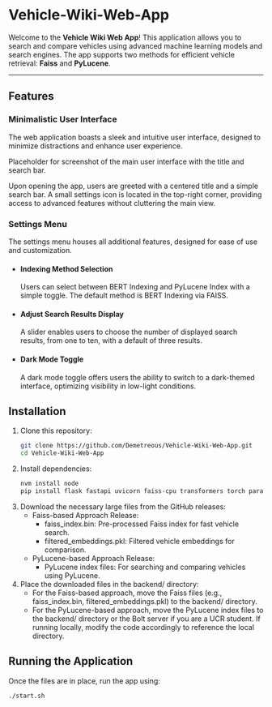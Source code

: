 # Vehicle-Wiki-Web-App

Welcome to the **Vehicle Wiki Web App**! This application allows you to search and compare vehicles using advanced machine learning models and search engines. The app supports two methods for efficient vehicle retrieval: **Faiss** and **PyLucene**.

---

## Features

### Minimalistic User Interface
The web application boasts a sleek and intuitive user interface, designed to minimize distractions and enhance user experience.


Placeholder for screenshot of the main user interface with the title and search bar.

Upon opening the app, users are greeted with a centered title and a simple search bar. A small settings icon is located in the top-right corner, providing access to advanced features without cluttering the main view.

### Settings Menu
The settings menu houses all additional features, designed for ease of use and customization.

- #### Indexing Method Selection
  Users can select between BERT Indexing and PyLucene Index with a simple toggle. The default method is BERT Indexing via FAISS.

- #### Adjust Search Results Display
  A slider enables users to choose the number of displayed search results, from one to ten, with a default of three results.

- #### Dark Mode Toggle
  A dark mode toggle offers users the ability to switch to a dark-themed interface, optimizing visibility in low-light conditions.


## Installation

1. Clone this repository:
   ```bash
   git clone https://github.com/Demetreous/Vehicle-Wiki-Web-App.git
   cd Vehicle-Wiki-Web-App
   ```
2. Install dependencies:
   ```bash
   nvm install node
   pip install flask fastapi uvicorn faiss-cpu transformers torch paramiko pydantic

   ```
3. Download the necessary large files from the GitHub releases:
   - Faiss-based Approach Release:
       - faiss_index.bin: Pre-processed Faiss index for fast vehicle search.
       - filtered_embeddings.pkl: Filtered vehicle embeddings for comparison.
   - PyLucene-based Approach Release:
       - PyLucene index files: For searching and comparing vehicles using PyLucene.
4. Place the downloaded files in the backend/ directory:
   - For the Faiss-based approach, move the Faiss files (e.g., faiss_index.bin, filtered_embeddings.pkl) to the backend/ directory.
   - For the PyLucene-based approach, move the PyLucene index files to the backend/ directory or the Bolt server if you are a UCR student. If running locally, modify the code accordingly to reference the local directory.
  
## Running the Application
Once the files are in place, run the app using:
```bash
./start.sh
```
